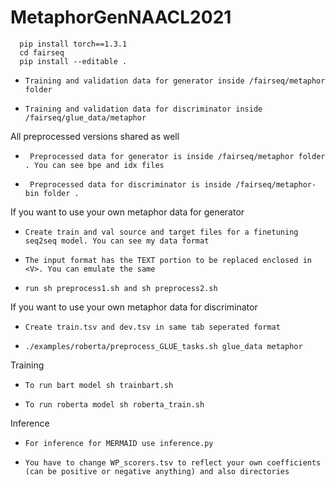 # MetaphorGenNAACL2021

      pip install torch==1.3.1
      cd fairseq
      pip install --editable .
      

-     Training and validation data for generator inside /fairseq/metaphor folder
-     Training and validation data for discriminator inside /fairseq/glue_data/metaphor 


All preprocessed versions shared as well
-      Preprocessed data for generator is inside /fairseq/metaphor folder . You can see bpe and idx files
-      Preprocessed data for discriminator is inside /fairseq/metaphor-bin folder .

If you want to use your own metaphor data for generator
-     Create train and val source and target files for a finetuning seq2seq model. You can see my data format
-     The input format has the TEXT portion to be replaced enclosed in <V>. You can emulate the same
-     run sh preprocess1.sh and sh preprocess2.sh


If you want to use your own metaphor data for discriminator
-     Create train.tsv and dev.tsv in same tab seperated format 
-     ./examples/roberta/preprocess_GLUE_tasks.sh glue_data metaphor

Training
-     To run bart model sh trainbart.sh
-     To run roberta model sh roberta_train.sh


Inference
-     For inference for MERMAID use inference.py
-     You have to change WP_scorers.tsv to reflect your own coefficients (can be positive or negative anything) and also directories 
